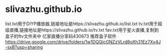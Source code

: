 # slivazhu.github.io
list.txt用于DIYP播放器,链接地址是https://slivazhu.github.io/list.txt
tv.txt用于超级直播,链接地址是https://slivazhu.github.io/tv.txt
fav.txt用于星火直播,复制到盒子的ftv文件夹中
亿家直播分享码430673
推荐盒子软件
https://drive.google.com/drive/folders/1w1DQQjcGNZzVLrd8oXh31Ez7Xv4J-sxB?usp=sharing

